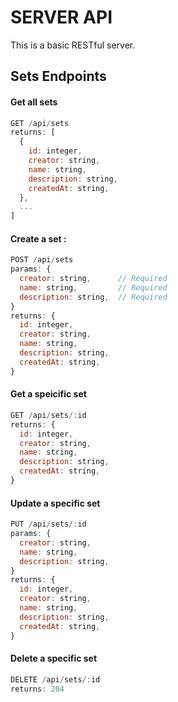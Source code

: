 # SERVER API

This is a basic RESTful server.

## Sets Endpoints

#### Get all sets 
```javascript
GET /api/sets
returns: [
  {
    id: integer,
    creator: string,
    name: string,
    description: string,
    createdAt: string,
  },
  ...
]
```
#### Create a set :
```javascript
POST /api/sets
params: {
  creator: string,      // Required
  name: string,         // Required
  description: string,  // Required
}
returns: {
  id: integer,
  creator: string,
  name: string,
  description: string,
  createdAt: string,
}
```
#### Get a speicific set
```javascript
GET /api/sets/:id
returns: {
  id: integer,
  creator: string,
  name: string,
  description: string,
  createdAt: string,
}
```
#### Update a specific set
```javascript
PUT /api/sets/:id
params: {
  creator: string,
  name: string,
  description: string,
}
returns: {
  id: integer,
  creator: string,
  name: string,
  description: string,
  createdAt: string,
}
```
#### Delete a specific set
```javascript
DELETE /api/sets/:id
returns: 204
```
